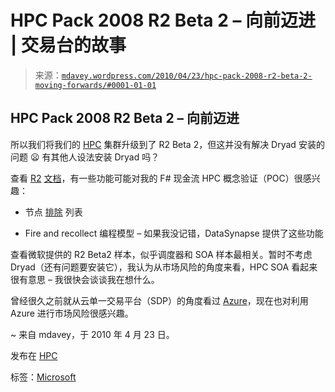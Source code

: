 <!--yml

类别：未分类

日期：2024 年 5 月 18 日 06:13:28

-->

# HPC Pack 2008 R2 Beta 2 – 向前迈进 | 交易台的故事

> 来源：[`mdavey.wordpress.com/2010/04/23/hpc-pack-2008-r2-beta-2-moving-forwards/#0001-01-01`](https://mdavey.wordpress.com/2010/04/23/hpc-pack-2008-r2-beta-2-moving-forwards/#0001-01-01)

## HPC Pack 2008 R2 Beta 2 – 向前迈进

所以我们将我们的 [HPC](http://www.microsoft.com/hpc/en/us/product/cluster-computing.aspx) 集群升级到了 R2 Beta 2，但这并没有解决 Dryad 安装的问题 😦 有其他人设法安装 Dryad 吗？

查看 [R2](http://www.clustervision.com/products_win.php) [文档](http://technet.microsoft.com/en-us/library/ee783547(WS.10).aspx)，有一些功能可能对我的 F# 现金流 HPC 概念验证（POC）很感兴趣：

+   节点 [排除](http://technet.microsoft.com/en-us/library/ee783541(WS.10).aspx) 列表

+   Fire and recollect 编程模型 – 如果我没记错，DataSynapse 提供了这些功能

查看微软提供的 R2 Beta2 样本，似乎调度器和 SOA 样本最相关。暂时不考虑 Dryad（还有问题要安装它），我认为从市场风险的角度来看，HPC SOA 看起来很有意思 – 我很快会谈谈我在想什么。

曾经很久之前就从云单一交易平台（SDP）的角度看过 [Azure](http://www.datacenterknowledge.com/archives/2010/02/05/hpc-customers-get-a-cloud-computing-option/)，现在也对利用 Azure 进行市场风险很感兴趣。

~ 来自 mdavey，于 2010 年 4 月 23 日。

发布在 [HPC](https://mdavey.wordpress.com/category/hpc/)

标签：[Microsoft](https://mdavey.wordpress.com/tag/microsoft/)
